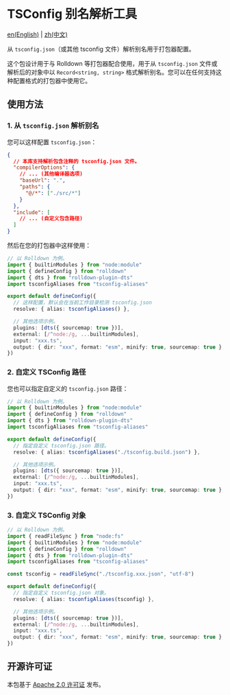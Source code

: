 # TSConfig 别名解析工具

[en(English)](README.md) |
[zh(中文)](README_zh.md)

从 `tsconfig.json`（或其他 tsconfig 文件）解析别名用于打包器配置。

这个包设计用于与 Rolldown 等打包器配合使用，用于从
`tsconfig.json` 文件或解析后的对象中以 `Record<string, string>`
格式解析别名。您可以在任何支持这种配置格式的打包器中使用它。

## 使用方法

### 1. 从 `tsconfig.json` 解析别名

您可以这样配置 `tsconfig.json`：

```json
{
  // 本库支持解析包含注释的 tsconfig.json 文件。
  "compilerOptions": {
    // ... (其他编译器选项)
    "baseUrl": ".",
    "paths": {
      "@/*": ["./src/*"]
    }
  },
  "include": [
    // ... (自定义包含路径)
  ]
}
```

然后在您的打包器中这样使用：

```ts
// 以 Rolldown 为例。
import { builtinModules } from "node:module"
import { defineConfig } from "rolldown"
import { dts } from "rolldown-plugin-dts"
import tsconfigAliases from "tsconfig-aliases"

export default defineConfig({
  // 这样配置，默认会在当前工作目录检测 tsconfig.json
  resolve: { alias: tsconfigAliases() },

  // 其他选项示例。
  plugins: [dts({ sourcemap: true })],
  external: [/^node:/g, ...builtinModules],
  input: "xxx.ts",
  output: { dir: "xxx", format: "esm", minify: true, sourcemap: true },
})
```

### 2. 自定义 TSConfig 路径

您也可以指定自定义的 `tsconfig.json` 路径：

```ts
// 以 Rolldown 为例。
import { builtinModules } from "node:module"
import { defineConfig } from "rolldown"
import { dts } from "rolldown-plugin-dts"
import tsconfigAliases from "tsconfig-aliases"

export default defineConfig({
  // 指定自定义 tsconfig.json 路径。
  resolve: { alias: tsconfigAliases("./tsconfig.build.json") },

  // 其他选项示例。
  plugins: [dts({ sourcemap: true })],
  external: [/^node:/g, ...builtinModules],
  input: "xxx.ts",
  output: { dir: "xxx", format: "esm", minify: true, sourcemap: true },
})
```

### 3. 自定义 TSConfig 对象

```ts
// 以 Rolldown 为例。
import { readFileSync } from "node:fs"
import { builtinModules } from "node:module"
import { defineConfig } from "rolldown"
import { dts } from "rolldown-plugin-dts"
import tsconfigAliases from "tsconfig-aliases"

const tsconfig = readFileSync("./tsconfig.xxx.json", "utf-8")

export default defineConfig({
  // 指定自定义 tsconfig.json 对象。
  resolve: { alias: tsconfigAliases(tsconfig) },

  // 其他选项示例。
  plugins: [dts({ sourcemap: true })],
  external: [/^node:/g, ...builtinModules],
  input: "xxx.ts",
  output: { dir: "xxx", format: "esm", minify: true, sourcemap: true },
})
```

## 开源许可证

本包基于 [Apache 2.0 许可证](LICENSE) 发布。
